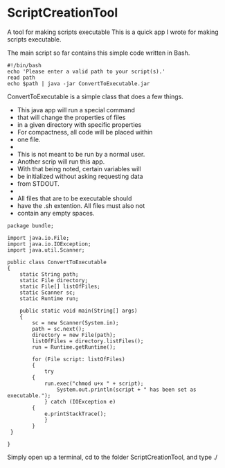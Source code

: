 # ScriptCreationTool
A tool for making scripts executable
This is a quick app I wrote for making scripts executable. 

The main script so far contains this simple code written in Bash.
```
#!/bin/bash
echo 'Please enter a valid path to your script(s).'
read path 
echo $path | java -jar ConvertToExecutable.jar
```
ConvertToExecutable is a simple class that does a few things.

 * This java app will run a special command
 * that will change the properties of files
 * in a given directory with specific properties
 * For compactness, all code will be placed within
 * one file.
 * 
 * This is not meant to be run by a normal user.
 * Another scrip will run this app.
 * With that being noted, certain variables will
 * be initialized without asking requesting data
 * from STDOUT.
 * 
 * All files that are to be executable should
 * have the .sh extention. All files must also not
 * contain any empty spaces.

``` 
package bundle;

import java.io.File;
import java.io.IOException;
import java.util.Scanner;

public class ConvertToExecutable
{
    static String path;
    static File directory;
    static File[] listOfFiles;
    static Scanner sc;
    static Runtime run;
    
	public static void main(String[] args)
	{
        sc = new Scanner(System.in);
        path = sc.next();       
        directory = new File(path);
        listOfFiles = directory.listFiles();
        run = Runtime.getRuntime();
        
        for (File script: listOfFiles)
        {
            try
	    {
	        run.exec("chmod u+x " + script);
                System.out.println(script + " has been set as executable.");
            } catch (IOException e)
	    {
	        e.printStackTrace();
            }
        }
 }

}

```
Simply open up a terminal, cd to the folder ScriptCreationTool, and type ./
